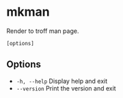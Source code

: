 # mkman

Render to troff man page.

```synopsis
[options]
```

## Options

* `-h, --help` Display help and exit
* `--version` Print the version and exit

